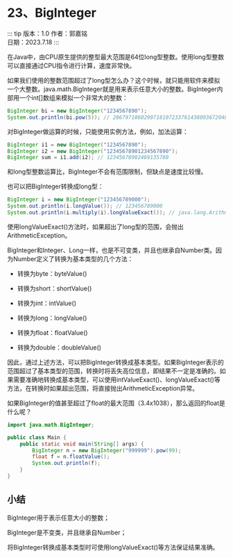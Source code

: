 # 23、BigInteger

::: tip 版本：1.0
作者：郭嘉铭
</br>
日期：2023.7.18
:::

在Java中，由CPU原生提供的整型最大范围是64位long型整数。使用long型整数可以直接通过CPU指令进行计算，速度非常快。

如果我们使用的整数范围超过了long型怎么办？这个时候，就只能用软件来模拟一个大整数。java.math.BigInteger就是用来表示任意大小的整数。BigInteger内部用一个int[]数组来模拟一个非常大的整数：

```java
BigInteger bi = new BigInteger("1234567890");
System.out.println(bi.pow(5)); // 2867971860299718107233761438093672048294900000
```

对BigInteger做运算的时候，只能使用实例方法，例如，加法运算：

```java
BigInteger i1 = new BigInteger("1234567890");
BigInteger i2 = new BigInteger("12345678901234567890");
BigInteger sum = i1.add(i2); // 12345678902469135780
```

和long型整数运算比，BigInteger不会有范围限制，但缺点是速度比较慢。

也可以把BigInteger转换成long型：

```java
BigInteger i = new BigInteger("123456789000");
System.out.println(i.longValue()); // 123456789000
System.out.println(i.multiply(i).longValueExact()); // java.lang.ArithmeticException: BigInteger out of long range
```

使用longValueExact()方法时，如果超出了long型的范围，会抛出ArithmeticException。

BigInteger和Integer、Long一样，也是不可变类，并且也继承自Number类。因为Number定义了转换为基本类型的几个方法：

+ 转换为byte：byteValue()

+ 转换为short：shortValue()

+ 转换为int：intValue()

+ 转换为long：longValue()

+ 转换为float：floatValue()

+ 转换为double：doubleValue()

因此，通过上述方法，可以把BigInteger转换成基本类型。如果BigInteger表示的范围超过了基本类型的范围，转换时将丢失高位信息，即结果不一定是准确的。如果需要准确地转换成基本类型，可以使用intValueExact()、longValueExact()等方法，在转换时如果超出范围，将直接抛出ArithmeticException异常。

如果BigInteger的值甚至超过了float的最大范围（3.4x1038），那么返回的float是什么呢？

```java
import java.math.BigInteger;

public class Main {
    public static void main(String[] args) {
        BigInteger n = new BigInteger("999999").pow(99);
        float f = n.floatValue();
        System.out.println(f);
    }
}
```

## 小结

BigInteger用于表示任意大小的整数；

BigInteger是不变类，并且继承自Number；

将BigInteger转换成基本类型时可使用longValueExact()等方法保证结果准确。